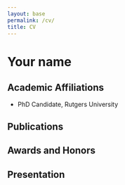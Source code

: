 ```yaml
---
layout: base
permalink: /cv/
title: CV
---
```


# Your name

## Academic Affiliations

* PhD Candidate, Rutgers University

## Publications

## Awards and Honors

## Presentation